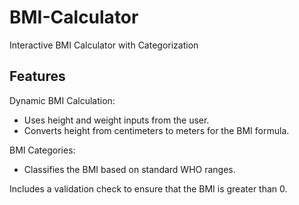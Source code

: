 # BMI-Calculator
Interactive BMI Calculator with Categorization

## Features
Dynamic BMI Calculation:
- Uses height and weight inputs from the user.
- Converts height from centimeters to meters for the BMI formula.

BMI Categories:
- Classifies the BMI based on standard WHO ranges.

Includes a validation check to ensure that the BMI is greater than 0.

